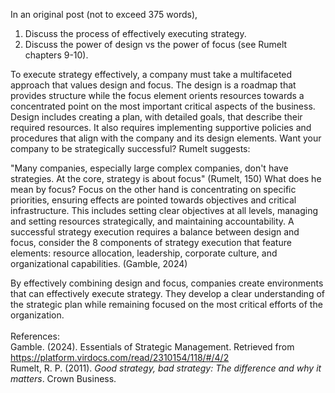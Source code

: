 In an original post (not to exceed 375 words), 

1. Discuss the process of effectively executing strategy.
2. Discuss the power of design vs the power of focus (see Rumelt chapters 9-10).


To execute strategy effectively, a company must take a multifaceted approach that values design and focus. The design is a roadmap that provides structure while the focus element orients resources towards a concentrated point on the most important critical aspects of the business. Design includes creating a plan, with detailed goals, that describe their required resources. It also requires implementing supportive policies and procedures that align with the company and its design elements. Want your company to be strategically successful? Rumelt suggests: 

"Many companies, especially large complex companies, don't have strategies. At the core, strategy is about focus" (Rumelt, 150) What does he mean by focus? Focus on the other hand is concentrating on specific priorities, ensuring effects are pointed towards objectives and critical infrastructure. This includes setting clear objectives at all levels, managing and setting resources strategically, and maintaining accountability. A successful strategy execution requires a balance between design and focus, consider the 8 components of strategy execution that feature elements: resource allocation, leadership, corporate culture, and organizational capabilities. (Gamble, 2024)

By effectively combining design and focus, companies create environments that can effectively execute strategy. They develop a clear understanding of the strategic plan while remaining focused on the most critical efforts of the organization.   
     
References:    
Gamble. (2024). Essentials of Strategic Management. Retrieved from https://platform.virdocs.com/read/2310154/118/#/4/2    
Rumelt, R. P. (2011). _Good strategy, bad strategy: The difference and why it matters_. Crown Business.
